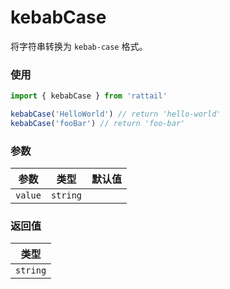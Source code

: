 # kebabCase

将字符串转换为 `kebab-case` 格式。

### 使用

```ts
import { kebabCase } from 'rattail'

kebabCase('HelloWorld') // return 'hello-world'
kebabCase('fooBar') // return 'foo-bar'
```

### 参数

| 参数    |   类型   | 默认值 |
| ------- | :------: | -----: |
| `value` | `string` |        |

### 返回值

|   类型   |
| :------: |
| `string` |
